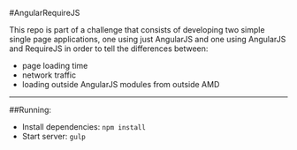 #AngularRequireJS

This repo is part of a challenge that consists of developing two simple single page applications, one using just AngularJS and one using AngularJS and RequireJS in order to tell the differences between:
* page loading time
* network traffic
* loading outside AngularJS modules from outside AMD

---

##Running:

* Install dependencies: `npm install`
* Start server: `gulp`
